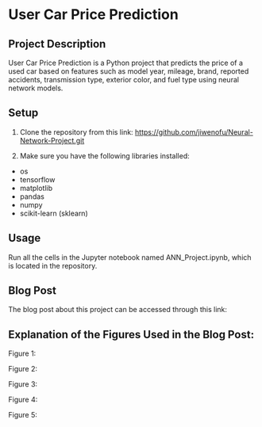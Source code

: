 # User Car Price Prediction

## Project Description

User Car Price Prediction is a Python project that predicts the price of a used car based on features such as model year, mileage, brand, reported accidents, transmission type, exterior color, and fuel type using neural network models.

## Setup

1. Clone the repository from this link: https://github.com/jiwenofu/Neural-Network-Project.git

2. Make sure you have the following libraries installed:
* os
* tensorflow
* matplotlib
* pandas
* numpy
* scikit-learn (sklearn)

## Usage

Run all the cells in the Jupyter notebook named ANN_Project.ipynb, which is located in the repository.

## Blog Post

The blog post about this project can be accessed through this link:

## Explanation of the Figures Used in the Blog Post:

Figure 1:

Figure 2:

Figure 3:

Figure 4:

Figure 5:




